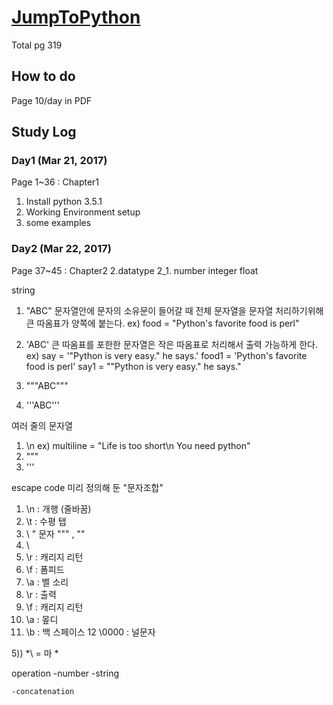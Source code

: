 # [JumpToPython](https://wikidocs.net/book/1) 
Total pg 319 

## How to do
Page 10/day in PDF

## Study Log
### Day1 (Mar 21, 2017)
Page 1~36 : Chapter1
1. Install python 3.5.1 
2. Working Environment setup
3. some examples 

### Day2 (Mar 22, 2017)
Page 37~45 : Chapter2
2.datatype
2_1. number
integer
float

string
1) "ABC"
문자열안에 문자의 소유문이 들어갈 때 전체 문자열을 문자열 처리하기위해 큰 따옴표가 양쪽에 붙는다. 
ex) food = "Python's favorite food is perl"

2) 'ABC'
큰 따옴표를 포한한 문자열은 작은 따옴표로 처리해서 출력 가능하게 한다.
ex) say = '"Python is very easy." he says.'
food1 = 'Python\'s favorite food is perl'
say1 = "\"Python is very easy.\" he says."

3) """ABC"""
4) '''ABC'''

여러 줄의 문자열 
1) \n
ex) multiline = "Life is too short\n You need python"
2) """ 
3) '''


escape code
미리 정의해 둔 "문자조합"
1) \n : 개행 (줄바꿈)
2) \t : 수평 탭
3) \\ " 문자 "\"" , ""
4) \
5) \r : 캐리지 리턴
6) \f : 폼피드
7) \a : 벨 소리
8) \r : 출력
9) \f : 캐리지 리턴
10) \a : 뫂디 
11) \b : 백 스페이스
12 \0000 : 널문자

5)) *\ =    마 *

operation
-number
-string

    -concatenation


